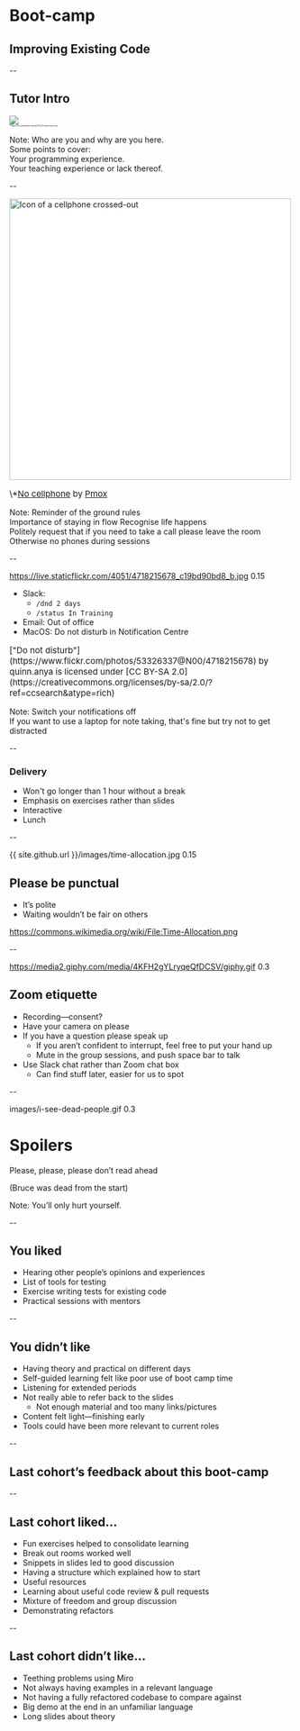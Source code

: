 # Boot-camp
## Improving Existing Code

--

## Tutor Intro

<img src="https://upload.wikimedia.org/wikipedia/en/6/6c/Troymcclure.png"/>
<div style="font-size: 0.25em">* https://en.wikipedia.org/wiki/File:Troymcclure.png</div>

Note:
  Who are you and why are you here.  
  Some points to cover:  
  Your programming experience.  
  Your teaching experience or lack thereof.  

--

<img src="{{ site.github.url }}/images/no_cellphone.svg" style="height: 500px;background:white" alt="Icon of a cellphone crossed-out">

<p style="float:bottom;font-size:15px">
\*<a href="https://commons.wikimedia.org/wiki/File:No_cellphone.svg">No cellphone</a>
by <a href="https://commons.wikimedia.org/wiki/User:Pmox">Pmox</a>
</p>

Note:
  Reminder of the ground rules  
  Importance of staying in flow
  Recognise life happens  
  Politely request that if you need to take a call please leave the room  
  Otherwise no phones during sessions  

--

<backgroundimage>https://live.staticflickr.com/4051/4718215678_c19bd90bd8_b.jpg</backgroundimage>
<backgroundimageopacity>0.15</backgroundimageopacity>

+ Slack:
    + `/dnd 2 days`
    + `/status In Training`
+ Email: Out of office
+ MacOS: Do not disturb in Notification Centre

<p style="float:bottom;font-size:15px">
["Do not disturb"](https://www.flickr.com/photos/53326337@N00/4718215678) by quinn.anya is licensed under [CC BY-SA 2.0](https://creativecommons.org/licenses/by-sa/2.0/?ref=ccsearch&atype=rich)
</p>

Note:
  Switch your notifications off  
  If you want to use a laptop for note taking, that's fine but try not to get distracted  

--

### Delivery

* Won't go longer than 1 hour without a break
* Emphasis on exercises rather than slides
* Interactive
* Lunch

--

<backgroundimage>{{ site.github.url }}/images/time-allocation.jpg</backgroundimage>
<backgroundimageopacity>0.15</backgroundimageopacity>

## Please be punctual

* It’s polite
* Waiting wouldn’t be fair on others

<a style="font-size: 50%;" title="NasimAhmed96$ [CC BY-SA 4.0 (https://creativecommons.org/licenses/by-sa/4.0)], from Wikimedia Commons" href="https://commons.wikimedia.org/wiki/File:Time-Allocation.png">https://commons.wikimedia.org/wiki/File:Time-Allocation.png</a>

--

<backgroundimage>https://media2.giphy.com/media/4KFH2gYLryqeQfDCSV/giphy.gif</backgroundimage>
<backgroundimageopacity>0.3</backgroundimageopacity>

## Zoom etiquette

+ Recording—consent?
+ Have your camera on please
+ If you have a question please speak up
  + If you aren’t confident to interrupt, feel free to put your hand up 
  + Mute in the group sessions, and push space bar to talk 
+ Use Slack chat rather than Zoom chat box
  + Can find stuff later, easier for us to spot

--

<backgroundimage>images/i-see-dead-people.gif</backgroundimage>
<backgroundimageopacity>0.3</backgroundimageopacity>

# Spoilers

Please, please, please don’t read ahead

(Bruce was dead from the start)

Note: You’ll only hurt yourself.  

--

## You liked

+ Hearing other people’s opinions and experiences
+ List of tools for testing
+ Exercise writing tests for existing code
+ Practical sessions with mentors

--

## You didn’t like

+ Having theory and practical on different days
+ Self-guided learning felt like poor use of boot camp time
+ Listening for extended periods
+ Not really able to refer back to the slides
  + Not enough material and too many links/pictures
+ Content felt light—finishing early
+ Tools could have been more relevant to current roles

--

## Last cohort’s feedback about this boot-camp

--

## Last cohort liked…

+ Fun exercises helped to consolidate learning
+ Break out rooms worked well
+ Snippets in slides led to good discussion
+ Having a structure which explained how to start
+ Useful resources
+ Learning about useful code review & pull requests
+ Mixture of freedom and group discussion
+ Demonstrating refactors

--

## Last cohort didn’t like…

+ Teething problems using Miro
+ Not always having examples in a relevant language
+ Not having a fully refactored codebase to compare against
+ Big demo at the end in an unfamiliar language
+ Long slides about theory